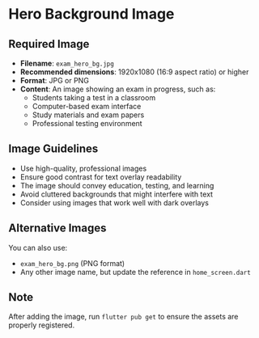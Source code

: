 # Hero Background Image

## Required Image
- **Filename**: `exam_hero_bg.jpg`
- **Recommended dimensions**: 1920x1080 (16:9 aspect ratio) or higher
- **Format**: JPG or PNG
- **Content**: An image showing an exam in progress, such as:
  - Students taking a test in a classroom
  - Computer-based exam interface
  - Study materials and exam papers
  - Professional testing environment

## Image Guidelines
- Use high-quality, professional images
- Ensure good contrast for text overlay readability
- The image should convey education, testing, and learning
- Avoid cluttered backgrounds that might interfere with text
- Consider using images that work well with dark overlays

## Alternative Images
You can also use:
- `exam_hero_bg.png` (PNG format)
- Any other image name, but update the reference in `home_screen.dart`

## Note
After adding the image, run `flutter pub get` to ensure the assets are properly registered.
